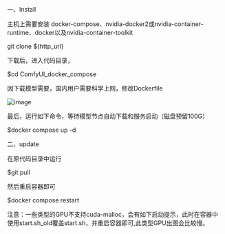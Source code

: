 一、Install

主机上需要安装 docker-compose、nvidia-docker2或nvidia-container-runtime、docker以及nvidia-container-toolkit

git clone ${http_url}

下载后，进入代码目录，

$cd  ComfyUI_docker_compose

因下载模型需要，国内用户需要科学上网，修改Dockerfile

![image](https://github.com/user-attachments/assets/73c0788f-d99f-4c1c-a61a-99efc9bba3a0)


最后，运行如下命令，等待模型节点自动下载和服务启动（磁盘预留100G）

$docker compose up -d

二、update

在原代码目录中运行

$git pull

然后重启容器即可

$docker compose restart


注意：一些类型的GPU不支持cuda-malloc，会有如下启动提示，此时在容器中使用start.sh_old覆盖start.sh，并重启容器即可,此类型GPU出图会比较慢。
